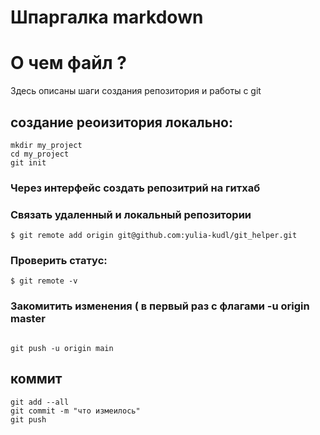 
# Шпаргалка markdown

#  О чем файл ?
Здесь описаны шаги создания репозитория и работы с git



## создание реоизитория локально:
```
mkdir my_project
cd my_project
git init
```

###   Через интерфейс создать репозитрий на гитхаб

###  Связать удаленный и локальный репозитории

```
$ git remote add origin git@github.com:yulia-kudl/git_helper.git

```
### Проверить статус:

```
$ git remote -v

```


### Закомитить изменения ( в первый раз с флагами -u origin master


```

git push -u origin main

```

## коммит


```
git add --all
git commit -m "что измеилось"
git push
```

